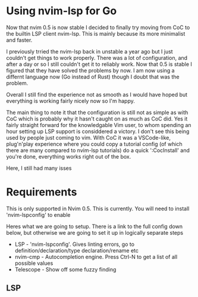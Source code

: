 # Using nvim-lsp for Go


Now that nvim 0.5 is now stable I decided to finally try moving from CoC to the builtin LSP client nvim-lsp. This is mainly because its more minimalist and faster.

I previously trried the nvim-lsp back in unstable a year ago but I just couldn't get things to work properly. There was a lot of configuration, and after a day or so I still couldn't get it to reliably work. Now that 0.5 is stable I figured that they have solved the problems by now. I am now using a differnt language now (Go instead of Rust) though I doubt that was the problem. 

Overall I still find the experience not as smooth as I would have hoped but everything is working fairly nicely now so I'm happy. 

The main thing to note it that the configuration is still not as simple as with CoC which is probably why it hasn't caught on as much as CoC did. Yes it fairly straight forward for the knowledgable Vim user, to whom spending an hour setting up LSP support is considdered a victory. I don't see this being used by people just coming to vim. With CoC it was a VSCode-like, plug'n'play experience where you could copy a tutorial config (of which there are many compared to nvim-lsp tutorials) do a quick ':CocInstall' and you're done, everything works right out of the box.

Here, I still had many isses

# Requirements


This is only supported in Nvim 0.5. This is currently. You will need to install 'nvim-lspconfig' to enable 

Heres what we are going to setup. There is a link to the full config down below, but otherwise we are going to set it up in logically separate steps

* LSP - 'nvim-lspconfig'. Gives linting errors, go to definition/declaration/type declaration/rename etc
* nvim-cmp - Autocompletion engine. Press Ctrl-N to get a list of all possible values
* Telescope - Show off some fuzzy finding


## LSP



